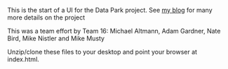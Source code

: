 This is the start of a UI for the Data Park project.
See [my blog](http://maltmann.wordpress.com/) for many more details on the project

This was a team effort by Team 16: Michael Altmann, Adam Gardner, Nate Bird, Mike Nistler and Mike Musty

Unzip/clone these files to your desktop and point your browser at index.html.